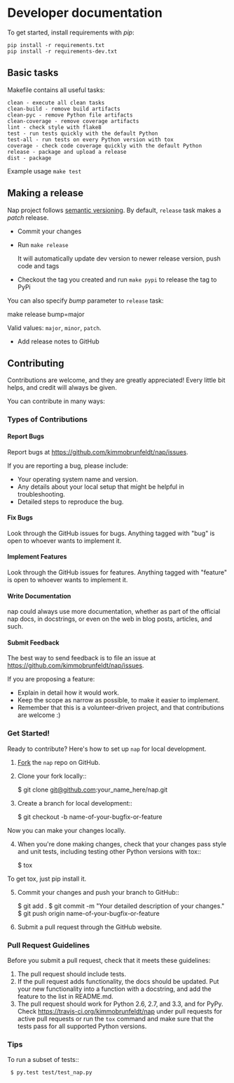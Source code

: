 # Developer documentation

To get started, install requirements with *pip*:

    pip install -r requirements.txt
    pip install -r requirements-dev.txt

## Basic tasks

Makefile contains all useful tasks:

    clean - execute all clean tasks
    clean-build - remove build artifacts
    clean-pyc - remove Python file artifacts
    clean-coverage - remove coverage artifacts
    lint - check style with flake8
    test - run tests quickly with the default Python
    test-all - run tests on every Python version with tox
    coverage - check code coverage quickly with the default Python
    release - package and upload a release
    dist - package

Example usage `make test`

## Making a release

Nap project follows [semantic versioning](http://semver.org/). By default, `release` task makes a *patch* release.

* Commit your changes
* Run `make release`

    It will automatically update dev version to newer release version, push code and tags

* Checkout the tag you created and run `make pypi` to release the tag to PyPi

You can also specify *bump* parameter to `release` task:

  make release bump=major

Valid values: `major`, `minor`, `patch`.

* Add release notes to GitHub


## Contributing

Contributions are welcome, and they are greatly appreciated! Every
little bit helps, and credit will always be given.

You can contribute in many ways:

### Types of Contributions

#### Report Bugs

Report bugs at https://github.com/kimmobrunfeldt/nap/issues.

If you are reporting a bug, please include:

* Your operating system name and version.
* Any details about your local setup that might be helpful in troubleshooting.
* Detailed steps to reproduce the bug.

#### Fix Bugs

Look through the GitHub issues for bugs. Anything tagged with "bug"
is open to whoever wants to implement it.

#### Implement Features

Look through the GitHub issues for features. Anything tagged with "feature"
is open to whoever wants to implement it.

#### Write Documentation

nap could always use more documentation, whether as part of the
official nap docs, in docstrings, or even on the web in blog posts,
articles, and such.

#### Submit Feedback

The best way to send feedback is to file an issue at https://github.com/kimmobrunfeldt/nap/issues.

If you are proposing a feature:

* Explain in detail how it would work.
* Keep the scope as narrow as possible, to make it easier to implement.
* Remember that this is a volunteer-driven project, and that contributions
  are welcome :)

### Get Started!

Ready to contribute? Here's how to set up `nap` for
local development.

1. [Fork](https://github.com/kimmobrunfeldt/nap/fork) the `nap` repo on GitHub.
2. Clone your fork locally::

    $ git clone git@github.com:your_name_here/nap.git

3. Create a branch for local development::

    $ git checkout -b name-of-your-bugfix-or-feature

Now you can make your changes locally.

4. When you're done making changes, check that your changes pass style and unit
   tests, including testing other Python versions with tox::

    $ tox

To get tox, just pip install it.

5. Commit your changes and push your branch to GitHub::

    $ git add .
    $ git commit -m "Your detailed description of your changes."
    $ git push origin name-of-your-bugfix-or-feature

6. Submit a pull request through the GitHub website.

### Pull Request Guidelines

Before you submit a pull request, check that it meets these guidelines:

1. The pull request should include tests.
2. If the pull request adds functionality, the docs should be updated. Put
   your new functionality into a function with a docstring, and add the
   feature to the list in README.md.
3. The pull request should work for Python 2.6, 2.7, and 3.3, and for PyPy.
   Check https://travis-ci.org/kimmobrunfeldt/nap
   under pull requests for active pull requests or run the ``tox`` command and
   make sure that the tests pass for all supported Python versions.


### Tips

To run a subset of tests::

     $ py.test test/test_nap.py
